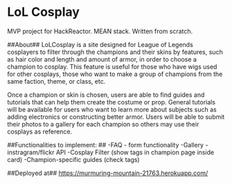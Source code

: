 # LoL Cosplay #
MVP project for HackReactor. MEAN stack. Written from scratch.

##About##
LoLCosplay is a site designed for League of Legends cosplayers to filter through the champions and their skins by features, such as hair color and length and amount of armor, in order to choose a champion to cosplay. This feature is useful for those who have wigs used for other cosplays, those who want to make a group of champions from the same faction, theme, or class, etc.

Once a champion or skin is chosen, users are able to find guides and tutorials that can help them create the costume or prop. General tutorials will be available for users who want to learn more about subjects such as adding electronics or constructing better armor. Users will be able to submit their photos to a gallery for each champion so others may use their cosplays as reference.

##Functionalities to implement: ##
  -FAQ - form functionality
  -Gallery - instragram/flickr API
  -Cosplay Filter (show tags in champion page inside card)
  -Champion-specific guides (check tags)

##Deployed at##
https://murmuring-mountain-21763.herokuapp.com/